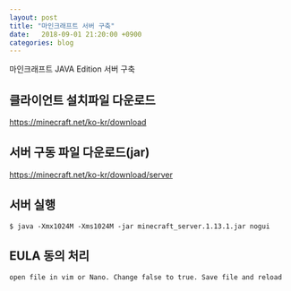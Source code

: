 ```yaml
---
layout: post
title: "마인크래프트 서버 구축"
date:   2018-09-01 21:20:00 +0900
categories: blog
---
```


마인크래프트 JAVA Edition 서버 구축

<!--more-->

## 클라이언트 설치파일 다운로드
https://minecraft.net/ko-kr/download

## 서버 구동 파일 다운로드(jar)
https://minecraft.net/ko-kr/download/server

## 서버 실행
    $ java -Xmx1024M -Xms1024M -jar minecraft_server.1.13.1.jar nogui

## EULA 동의 처리
    open file in vim or Nano. Change false to true. Save file and reload